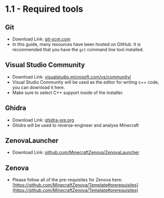 # 1.1 - Required tools

## Git
- Download Link: [git-scm.com](https://git-scm.com/downloads)
- In this guide, many resources have been hosted on GitHub. It is recommended that you have the `git` command line tool installed.

## Visual Studio Community
- Download Link: [visualstudio.microsoft.com/vs/community/](https://visualstudio.microsoft.com/vs/community/)
- Visual Studio Community will be used as the editor for writing c++ code, you can download it here. 
- Make sure to select C++ support inside of the installer.

## Ghidra
- Download Link: [ghidra-sre.org](https://ghidra-sre.org/)
- Ghidra will be used to reverse-engineer and analyse Minecraft

## ZenovaLauncher
- Download Link: [github.com/MinecraftZenova/ZenovaLauncher](https://github.com/MinecraftZenova/ZenovaLauncher)

## Zenova
- Please follow all of the pre-requisites for Zenova here: [https://github.com/MinecraftZenova/Template#prerequisites](https://github.com/MinecraftZenova/Template#prerequisites)
